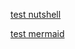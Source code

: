[test nutshell](https://jkpublic.github.io/nutshell.html)

[test mermaid](https://jkpublic.github.io/sample_mermaid.html)

